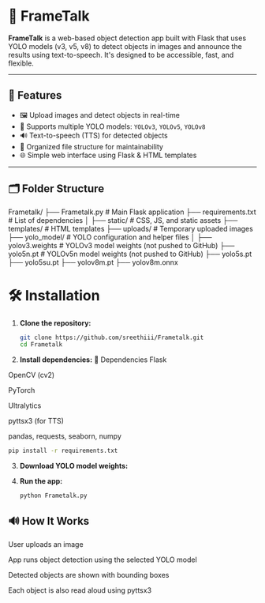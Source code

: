 # 🧠 FrameTalk

**FrameTalk** is a web-based object detection app built with Flask that uses YOLO models (v3, v5, v8) to detect objects in images and announce the results using text-to-speech. It's designed to be accessible, fast, and flexible.

---

## 🚀 Features

- 🖼 Upload images and detect objects in real-time
- 🧠 Supports multiple YOLO models: `YOLOv3`, `YOLOv5`, `YOLOv8`
- 🔊 Text-to-speech (TTS) for detected objects
- 📁 Organized file structure for maintainability
- 🌐 Simple web interface using Flask & HTML templates

---

## 🗂 Folder Structure

Frametalk/
├── Frametalk.py # Main Flask application
├── requirements.txt # List of dependencies
│
├── static/ # CSS, JS, and static assets
├── templates/ # HTML templates
├── uploads/ # Temporary uploaded images
├── yolo_model/ # YOLO configuration and helper files
│
├── yolov3.weights # YOLOv3 model weights (not pushed to GitHub)
├── yolo5n.pt # YOLOv5n model weights (not pushed to GitHub)
├── yolo5s.pt
├── yolo5su.pt
├── yolov8m.pt
├── yolov8m.onnx

# 🛠 Installation

1. **Clone the repository:**
   ```bash
   git clone https://github.com/sreethiii/Frametalk.git
   cd Frametalk
   ```

2. **Install dependencies:**
🧩 Dependencies
Flask

OpenCV (cv2)

PyTorch

Ultralytics

pyttsx3 (for TTS)

pandas, requests, seaborn, numpy


```bash
pip install -r requirements.txt
```

3. **Download YOLO model weights:**


4. **Run the app:**
   ```bash
   python Frametalk.py
   ```

## 🔊 How It Works
User uploads an image

App runs object detection using the selected YOLO model

Detected objects are shown with bounding boxes

Each object is also read aloud using pyttsx3
